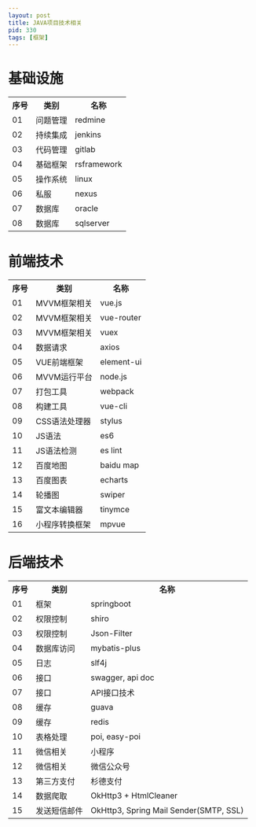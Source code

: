 ```yaml
---
layout: post
title: JAVA项目技术相关
pid: 330
tags: [框架]
---
```


# 基础设施

<table>
<tr><th>序号</th><th>类别</th><th>名称</th></tr>
<tr><td>01</td><td>问题管理</td><td>redmine</td></tr>
<tr><td>02</td><td>持续集成</td><td>jenkins</td></tr>
<tr><td>03</td><td>代码管理</td><td>gitlab</td></tr>
<tr><td>04</td><td>基础框架</td><td>rsframework</td></tr>
<tr><td>05</td><td>操作系统</td><td>linux</td></tr>
<tr><td>06</td><td>私服</td><td>nexus</td></tr>
<tr><td>07</td><td>数据库</td><td>oracle</td></tr>
<tr><td>08</td><td>数据库</td><td>sqlserver</td></tr>
</table>

# 前端技术

<table>
<tr><th>序号</th><th>类别</th><th>名称</th></tr>
<tr><td>01</td><td>MVVM框架相关</td><td>vue.js</td></tr>
<tr><td>02</td><td>MVVM框架相关</td><td>vue-router</td></tr>
<tr><td>03</td><td>MVVM框架相关</td><td>vuex</td></tr>
<tr><td>04</td><td>数据请求</td><td>axios</td></tr>
<tr><td>05</td><td>VUE前端框架</td><td>element-ui</td></tr>
<tr><td>06</td><td>MVVM运行平台</td><td>node.js</td></tr>
<tr><td>07</td><td>打包工具</td><td>webpack</td></tr>
<tr><td>08</td><td>构建工具</td><td>vue-cli</td></tr>
<tr><td>09</td><td>CSS语法处理器</td><td>stylus</td></tr>
<tr><td>10</td><td>JS语法</td><td>es6</td></tr>
<tr><td>11</td><td>JS语法检测</td><td>es lint</td></tr>
<tr><td>12</td><td>百度地图</td><td>baidu map</td></tr>
<tr><td>13</td><td>百度图表</td><td>echarts</td></tr>
<tr><td>14</td><td>轮播图</td><td>swiper</td></tr>
<tr><td>15</td><td>富文本编辑器</td><td>tinymce</td></tr>
<tr><td>16</td><td>小程序转换框架</td><td>mpvue</td></tr>
</table>

# 后端技术

<table>
<tr><th>序号</th><th>类别</th><th>名称</th></tr>
<tr><td>01</td><td>框架</td><td>springboot</td></tr>
<tr><td>02</td><td>权限控制</td><td>shiro</td></tr>
<tr><td>03</td><td>权限控制</td><td>Json-Filter</td></tr>
<tr><td>04</td><td>数据库访问</td><td>mybatis-plus</td></tr>
<tr><td>05</td><td>日志</td><td>slf4j</td></tr>
<tr><td>06</td><td>接口</td><td>swagger, api doc</td></tr>
<tr><td>07</td><td>接口</td><td>API接口技术</td></tr>
<tr><td>08</td><td>缓存</td><td>guava</td></tr>
<tr><td>09</td><td>缓存</td><td>redis</td></tr>
<tr><td>10</td><td>表格处理</td><td>poi, easy-poi</td></tr>
<tr><td>11</td><td>微信相关</td><td>小程序</td></tr>
<tr><td>12</td><td>微信相关</td><td>微信公众号</td></tr>
<tr><td>13</td><td>第三方支付</td><td>杉德支付</td></tr>
<tr><td>14</td><td>数据爬取</td><td>OkHttp3 + HtmlCleaner</td></tr>
<tr><td>15</td><td>发送短信邮件</td><td>OkHttp3, Spring Mail Sender(SMTP, SSL)</td></tr>
</table>
